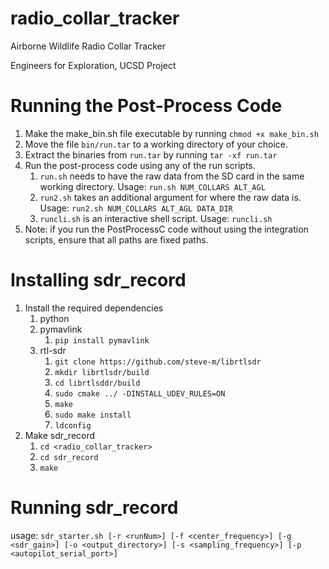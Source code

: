 radio_collar_tracker
====================
Airborne Wildlife Radio Collar Tracker

Engineers for Exploration, UCSD Project


Running the Post-Process Code
=============================
1.	Make the make_bin.sh file executable by running `chmod +x make_bin.sh`
2.	Move the file `bin/run.tar` to a working directory of your choice.
3.	Extract the binaries from `run.tar` by running `tar -xf run.tar`
4.	Run the post-process code using any of the run scripts.
	1.	`run.sh` needs to have the raw data from the SD card in the same working
		directory.  Usage: `run.sh NUM_COLLARS ALT_AGL`
	2.	`run2.sh` takes an additional argument for where the raw data is.
		Usage: `run2.sh NUM_COLLARS ALT_AGL DATA_DIR`
	3.	`runcli.sh` is an interactive shell script.  Usage: `runcli.sh`
5.	Note: if you run the PostProcessC code without using the integration
	scripts, ensure that all paths are fixed paths.

Installing sdr_record
=====================
1.	Install the required dependencies
	1.	python
	2.	pymavlink
		1.	`pip install pymavlink`
	3.	rtl-sdr
		1.	`git clone https://github.com/steve-m/librtlsdr`
		2.	`mkdir librtlsdr/build`
		3.	`cd librtlsddr/build`
		4.	`sudo cmake ../ -DINSTALL_UDEV_RULES=ON`
		5.	`make`
		6.	`sudo make install`
		7.	`ldconfig`
2.	Make sdr_record
	1.	`cd <radio_collar_tracker>`
	2.	`cd sdr_record`
	3.	`make`

Running sdr_record
==================
usage: `sdr_starter.sh [-r <runNum>] [-f <center_frequency>] [-g <sdr_gain>]
[-o <output_directory>] [-s <sampling_frequency>] [-p <autopilot_serial_port>]`
